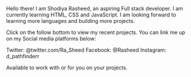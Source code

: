 Hello there! I am Shodiya Rasheed, an aspiring Full stack developer.
I am currently learning HTML, CSS and JavaScript.
I am looking forward to learning more languages and building more projects.

Click on the follow bottom to view my recent projects.
You can link me up on my Social media platforms below:

Twitter: @twitter.com/Ra_Sheed
Facebook: @Rasheed
Instagram: d_pathfinderr

Available to work with or for you on your projects.


